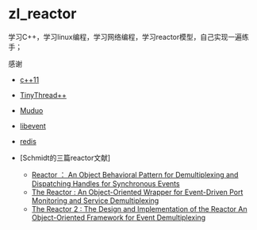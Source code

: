 zl_reactor
==========

学习C++，学习linux编程，学习网络编程，学习reactor模型，自己实现一遍练手；

感谢

* [c++11](http://www.cplusplus.com/reference/)

* [TinyThread++](http://tinythreadpp.bitsnbites.eu/)

* [Muduo](https://github.com/chenshuo/muduo)

* [libevent](http://libevent.org/)  

* [redis](https://github.com/antirez/redis)

* [Schmidt的三篇reactor文献]
	* [Reactor ： An Object Behavioral Pattern for Demultiplexing and Dispatching Handles for Synchronous Events](http://www.cs.wustl.edu/~schmidt/PDF/reactor-siemens.pdf)
	* [The Reactor : An Object-Oriented Wrapper for Event-Driven Port Monitoring and Service Demultiplexing](https://www.dre.vanderbilt.edu/~schmidt/PDF/Reactor1-93.pdf)
	* [The Reactor 2 : The Design and Implementation of the Reactor An Object-Oriented Framework for Event Demultiplexing](https://www.dre.vanderbilt.edu/~schmidt/PDF/Reactor2-93.pdf)
